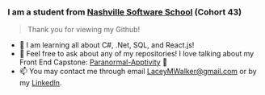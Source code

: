 <!--
**laceywalkerr/laceywalkerr** is a ✨ _special_ ✨ repository because its `README.md` (this file) appears on your GitHub profile. -->

### I am a student from [Nashville Software School](http://nashvillesoftwareschool.com/) (Cohort 43)
> Thank you for viewing my Github!

- 🌱  I am learning all about C#, .Net, SQL, and React.js!
- 💬 Feel free to ask about any of my repositories! 
 I love talking about my Front End Capstone: [Paranormal-Apptivity](https://github.com/laceywalkerr/Paranormal-Apptivity) :ghost:
- 📫 You may contact me through email LaceyMWalker@gmail.com or by my [Linkedln](https://www.linkedin.com/in/laceywalker/).
